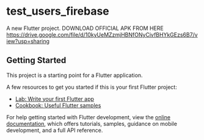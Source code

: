 # test_users_firebase

A new Flutter project.
DOWNLOAD OFFICIAL APK FROM HERE
https://drive.google.com/file/d/10kyUeMZzmjHBNfONyCivfBHYkGEzs6B7/view?usp=sharing

## Getting Started

This project is a starting point for a Flutter application.

A few resources to get you started if this is your first Flutter project:

- [Lab: Write your first Flutter app](https://docs.flutter.dev/get-started/codelab)
- [Cookbook: Useful Flutter samples](https://docs.flutter.dev/cookbook)

For help getting started with Flutter development, view the
[online documentation](https://docs.flutter.dev/), which offers tutorials,
samples, guidance on mobile development, and a full API reference.
